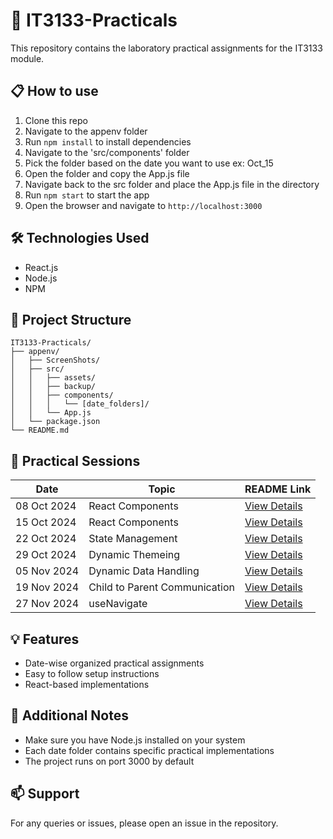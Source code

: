 # 🚀 IT3133-Practicals

This repository contains the laboratory practical assignments for the IT3133 module.

## 📋 How to use

1. Clone this repo
2. Navigate to the appenv folder
3. Run `npm install` to install dependencies
4. Navigate to the 'src/components' folder
5. Pick the folder based on the date you want to use
   ex: Oct_15
6. Open the folder and copy the App.js file 
7. Navigate back to the src folder and place the App.js file in the directory
8. Run `npm start` to start the app
9. Open the browser and navigate to `http://localhost:3000`

## 🛠️ Technologies Used

- React.js
- Node.js
- NPM

## 📁 Project Structure

```
IT3133-Practicals/
├── appenv/
│   ├── ScreenShots/
│   ├── src/
│   │   ├── assets/
│   │   ├── backup/
│   │   ├── components/
│   │   │   └── [date_folders]/
│   │   └── App.js
│   └── package.json
└── README.md
```

## 📑 Practical Sessions

| Date | Topic | README Link |
|------|--------|------------|
| 08 Oct 2024 | React Components | [View Details](./appenv/src/components/Oct_08/README.md) |
| 15 Oct 2024 | React Components | [View Details](./appenv/src/components/Oct_15/README.md) |
| 22 Oct 2024 | State Management | [View Details](./appenv/src/components/Oct_22/README.md) |
| 29 Oct 2024 | Dynamic Themeing | [View Details](./appenv/src/components/Oct_29/README.md) |
| 05 Nov 2024 | Dynamic Data Handling | [View Details](./appenv/src/components/Nov_05/README.md) |
| 19 Nov 2024 | Child to Parent Communication | [View Details](./appenv/src/components/Nov_19/README.md) |
| 27 Nov 2024 | useNavigate | [View Details](./appenv/src/components/Nov_26/README.md) |



## 💡 Features

- Date-wise organized practical assignments
- Easy to follow setup instructions
- React-based implementations

## 📝 Additional Notes

- Make sure you have Node.js installed on your system
- Each date folder contains specific practical implementations
- The project runs on port 3000 by default

## 📫 Support

For any queries or issues, please open an issue in the repository.
